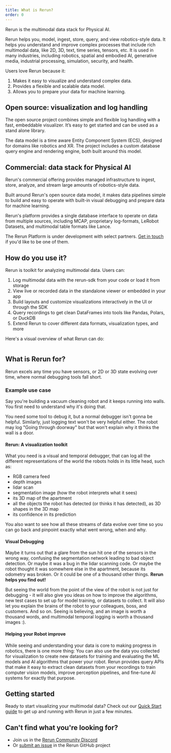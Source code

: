 ```yaml
---
title: What is Rerun?
order: 0
---
```


Rerun is the multimodal data stack for Physical AI.

Rerun helps you, model, ingest, store, query, and view robotics-style data.
It helps you understand and improve complex processes that include rich multimodal data, like 2D, 3D, text, time series, tensors, etc.
It is used in many industries, including robotics, spatial and embodied AI, generative media, industrial processing, simulation, security, and health.

Users love Rerun because it:
1. Makes it easy to visualize and understand complex data.
2. Provides a flexible and scalable data model.
3. Allows you to prepare your data for machine learning.

## Open source: visualization and log handling

The open source project combines simple and flexible log handling with a fast, embeddable visualizer.
It’s easy to get started and can be used as a stand alone library.

The data model is a time aware Entity Component System (ECS), designed for domains like robotics and XR.
The project includes a custom database query engine and rendering engine, both built around this model.

## Commercial: data stack for Physical AI

Rerun's commercial offering provides managed infrastructure to ingest, store, analyze, and stream large amounts of robotics-style data.

Built around Rerun's open source data model, it makes data pipelines simple to build and easy to operate with built-in visual debugging and prepare data for machine learning.

Rerun's platform provides a single database interface to operate on data from multiple sources, including MCAP, proprietary log-formats, LeRobot Datasets, and multimodal table formats like Lance.

The Rerun Platform is under development with select partners. [Get in touch](https://5li7zhj98k8.typeform.com/to/a5XDpBkZ) if you'd like to be one of them.

## How do you use it?

Rerun is toolkit for analyzing multimodal data. Users can:
1. Log multimodal data with the rerun-sdk from your code or load it from storage
2. View live or recorded data in the standalone viewer or embedded in your app
3. Build layouts and customize visualizations interactively in the UI or through the SDK
4. Query recordings to get clean DataFrames into tools like Pandas, Polars, or DuckDB
5. Extend Rerun to cover different data formats, visualization types, and more

Here's a visual overview of what Rerun can do:

<picture>
  <img src="https://static.rerun.io/rerun-overview-new/1752fc259eef34f3aa8151b21b5937bc0bc2ad38/full.png" alt="">
  <source media="(max-width: 480px)" srcset="https://static.rerun.io/rerun-overview-new/1752fc259eef34f3aa8151b21b5937bc0bc2ad38/480w.png">
  <source media="(max-width: 768px)" srcset="https://static.rerun.io/rerun-overview-new/1752fc259eef34f3aa8151b21b5937bc0bc2ad38/768w.png">
  <source media="(max-width: 1024px)" srcset="https://static.rerun.io/rerun-overview-new/1752fc259eef34f3aa8151b21b5937bc0bc2ad38/1024w.png">
  <source media="(max-width: 1200px)" srcset="https://static.rerun.io/rerun-overview-new/1752fc259eef34f3aa8151b21b5937bc0bc2ad38/1200w.png">
</picture>


## What is Rerun for?

Rerun excels any time you have sensors, or 2D or 3D state evolving over time, where normal debugging tools fall short.

### Example use case

Say you're building a vacuum cleaning robot and it keeps running into walls. You first need to understand why it's doing that.

You need some tool to debug it, but a normal debugger isn't gonna be helpful. Similarly, just logging text won't be very helpful either. The robot may log "Going through doorway" but that won't explain why it thinks the wall is a door.

#### Rerun: A visualization toolkit

What you need is a visual and temporal debugger, that can log all the different representations of the world the robots holds in its little head, such as:

* RGB camera feed
* depth images
* lidar scan
* segmentation image (how the robot interprets what it sees)
* its 3D map of the apartment
* all the objects the robot has detected (or thinks it has detected), as 3D shapes in the 3D map
* its confidence in its prediction

You also want to see how all these streams of data evolve over time so you can go back and pinpoint exactly what went wrong, when and why.

#### Visual Debugging

Maybe it turns out that a glare from the sun hit one of the sensors in the wrong way, confusing the segmentation network leading to bad object detection. Or maybe it was a bug in the lidar scanning code. Or maybe the robot thought it was somewhere else in the apartment, because its odometry was broken. Or it could be one of a thousand other things. **Rerun helps you find out!**

But seeing the world from the point of the view of the robot is not just for debugging - it will also give you ideas on how to improve the algorithms, new test cases to set up for model training, or datasets to collect. It will also let you explain the brains of the robot to your colleagues, boss, and customers. And so on. Seeing is believing, and an image is worth a thousand words, and multimodal temporal logging is worth a thousand images :).

#### Helping your Robot improve

While seeing and understanding your data is core to making progress in robotics, there is one more thing:
You can also use the data you collected for visualization to create new datasets for training and evaluating the ML models and AI algorithms that power your robot.
Rerun provides query APIs that make it easy to extract clean datasets from your recordings to train computer vision models, improve perception pipelines, and fine-tune AI systems for exactly that purpose.

## Getting started

Ready to start visualizing your multimodal data? Check out our [Quick Start guide](/docs/getting-started/quick-start) to get up and running with Rerun in just a few minutes.


## Can't find what you're looking for?

- Join us in the [Rerun Community Discord](https://discord.gg/xwcxHUjD35)
- Or [submit an issue](https://github.com/rerun-io/rerun/issues) in the Rerun GitHub project

